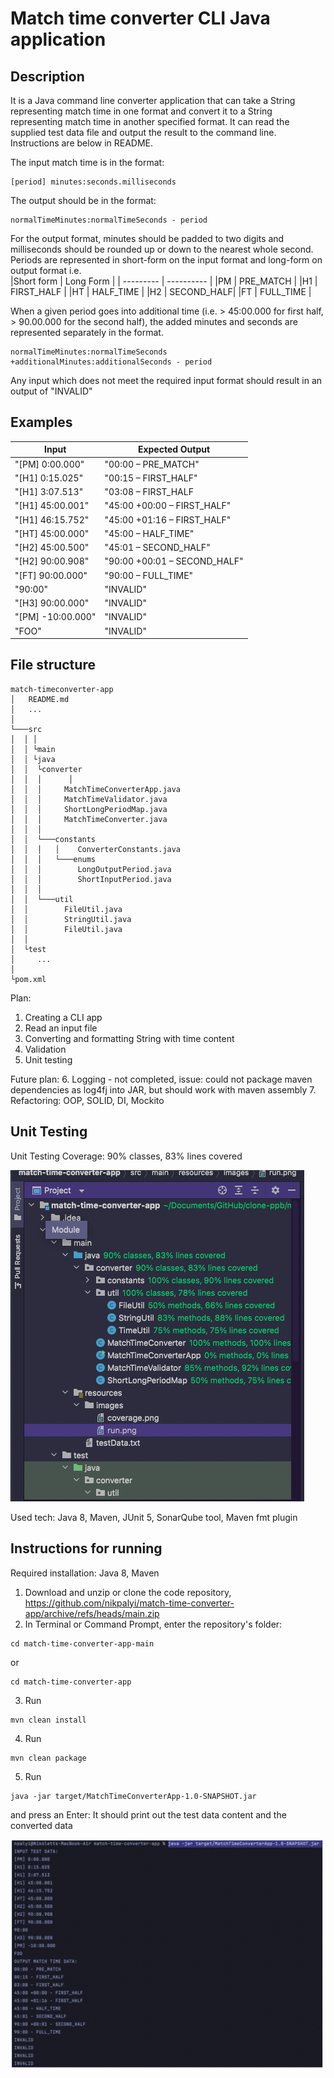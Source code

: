 # Match time converter CLI Java application

## Description
It is a Java command line converter application that can take a String representing match time in one format and convert it to a String representing match time in another specified format. It can read the supplied test data file and output the result to the command line. Instructions are below in README.

The input match time is in the format:
```
[period] minutes:seconds.milliseconds
```
The output should be in the format:
```
normalTimeMinutes:normalTimeSeconds - period
```
For the output format, minutes should be padded to two digits and milliseconds should be rounded
up or down to the nearest whole second. 
Periods are represented in short-form on the input format and long-form on output format i.e.\
|Short form | Long Form  |
| --------- | ---------- |
|PM         | PRE_MATCH  |
|H1         | FIRST_HALF |
|HT         | HALF_TIME  |
|H2         | SECOND_HALF|
|FT         | FULL_TIME  |

When a given period goes into additional time (i.e. > 45:00.000 for first half, > 90.00.000 for the second half), 
the added minutes and seconds are represented separately in the format.

```
normalTimeMinutes:normalTimeSeconds +additionalMinutes:additionalSeconds - period
```

Any input which does not meet the required input format should result in an output of "INVALID"

## Examples

| Input            | Expected Output              |
| -------------    | -------------                |
| "[PM] 0:00.000"  | "00:00 – PRE_MATCH"          |
| "[H1] 0:15.025"  | "00:15 – FIRST_HALF"         |
| "[H1] 3:07.513"  | "03:08 – FIRST_HALF          |
| "[H1] 45:00.001" | "45:00 +00:00 – FIRST_HALF"  |
| "[H1] 46:15.752" | "45:00 +01:16 – FIRST_HALF"  |
| "[HT] 45:00.000" | "45:00 – HALF_TIME"          |
| "[H2] 45:00.500" | "45:01 – SECOND_HALF"        |
| "[H2] 90:00.908" | "90:00 +00:01 – SECOND_HALF" |
| "[FT] 90:00.000" | "90:00 – FULL_TIME"          |
| "90:00"          | "INVALID"                    |
| "[H3] 90:00.000" | "INVALID"                    |
| "[PM] -10:00.000"| "INVALID"                    |
| "FOO"            | "INVALID"                    |

## File structure

```
match-timeconverter-app
│   README.md
│   ... 
│
└───src
│  │ │
│  │ └main
│  │ └java
│  │  └converter
│  │  │      │
│  │  │     MatchTimeConverterApp.java
│  │  │     MatchTimeValidator.java
│  │  │     ShortLongPeriodMap.java
│  │  │     MatchTimeConverter.java
│  │  │
│  │  └───constants
│  │  │   │    ConverterConstants.java  
│  │  │   └───enums
│  │  │        LongOutputPeriod.java
│  │  │        ShortInputPeriod.java            
│  │  │   
│  │  └───util
│  │        FileUtil.java
│  │        StringUtil.java
│  │        FileUtil.java  
│  │
│  └test
│     ...
│
└pom.xml
```
Plan:
1. Creating a CLI app
2. Read an input file
3. Converting and formatting String with time content
4. Validation
5. Unit testing

Future plan:
6. Logging - not completed, issue: could not package maven dependencies as log4fj into JAR, but should work with maven assembly
7. Refactoring: OOP, SOLID, DI, Mockito

## Unit Testing

Unit Testing Coverage: 90% classes, 83% lines covered

![code_coverage](src/main/resources/images/coverage.png)

Used tech: Java 8, Maven, JUnit 5, SonarQube tool, Maven fmt plugin


## Instructions for running
Required installation: Java 8, Maven

1. Download and unzip or clone the code repository, https://github.com/nikpalyi/match-time-converter-app/archive/refs/heads/main.zip
2. In Terminal or Command Prompt, enter the repository's folder: 
```
cd match-time-converter-app-main
```
or
```
cd match-time-converter-app
```
3. Run 
```
mvn clean install
```
4. Run
```
mvn clean package
```
5. Run 
``` 
java -jar target/MatchTimeConverterApp-1.0-SNAPSHOT.jar
```
and press an Enter: It should print out the test data content and the converted data

![steps in terminal](src/main/resources/images/run.png)

